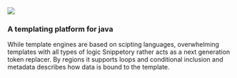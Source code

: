 <img src="http://www.jproggy.org/img/snippetorytx60.png" />

### A templating platform for java

While template engines are based on scipting languages, overwhelming templates with all types of logic Snippetory rather acts as a next generation token replacer. By regions it supports loops and conditional inclusion and metadata describes how data is bound to the template.
